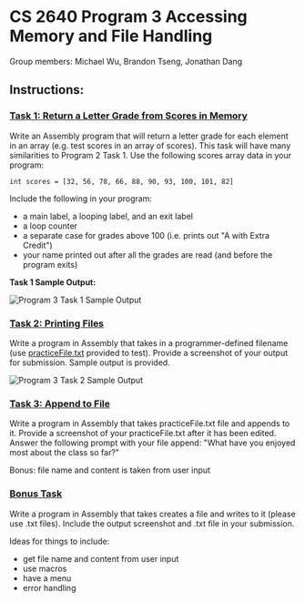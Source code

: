 # CS 2640 Program 3 Accessing Memory and File Handling
Group members: Michael Wu, Brandon Tseng, Jonathan Dang

## Instructions:

### <ins>Task 1: Return a Letter Grade from Scores in Memory</ins>

Write an Assembly program that will return a letter grade for each element in an array (e.g. test scores in an array of scores). This task will have many similarities to Program 2 Task 1. Use the following scores array data in your program:

```int scores = [32, 56, 78, 66, 88, 90, 93, 100, 101, 82]```

Include the following in your program:

- a main label, a looping label, and an exit label
- a loop counter
- a separate case for grades above 100 (i.e. prints out "A with Extra Credit")
- your name printed out after all the grades are read (and before the program exits)

**Task 1 Sample Output:**

![Program 3 Task 1 Sample Output](https://github.com/user-attachments/assets/aec736d2-4435-43dc-ad79-2c1cf9e1c951)

### <ins>Task 2: Printing Files</ins>

Write a program in Assembly that takes in a programmer-defined filename (use [practiceFile.txt](https://canvas.cpp.edu/courses/98960/files/10427759?wrap=1) provided to test). Provide a screenshot of your output for submission. Sample output is provided.

![Program 3 Task 2 Sample Output](https://github.com/user-attachments/assets/04a5ec54-3709-43cb-99ef-a81b5b131c65)

### <ins>Task 3: Append to File</ins>

Write a program in Assembly that takes practiceFile.txt file and appends to it. Provide a screenshot of your practiceFile.txt after it has been edited. Answer the following prompt with your file append: "What have you enjoyed most about the class so far?"

Bonus: file name and content is taken from user input

### <ins>Bonus Task</ins>
Write a program in Assembly that takes creates a file and writes to it (please use .txt files). Include the output screenshot and .txt file in your submission. 

Ideas for things to include:

- get file name and content from user input
- use macros
- have a menu
- error handling

